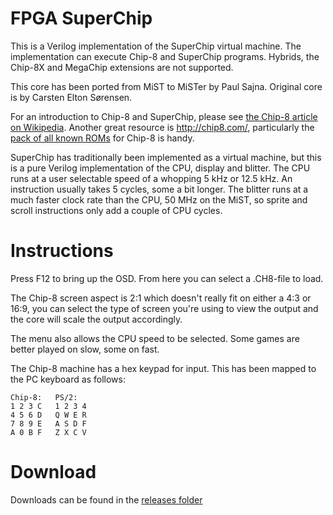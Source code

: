 # FPGA SuperChip #

This is a Verilog implementation of the SuperChip virtual machine. The implementation can execute Chip-8 and SuperChip programs. Hybrids, the Chip-8X and MegaChip extensions are not supported.

This core has been ported from MiST to MiSTer by Paul Sajna.
Original core is by Carsten Elton Sørensen.

For an introduction to Chip-8 and SuperChip, please see [the Chip-8 article on Wikipedia](https://en.wikipedia.org/wiki/CHIP-8). Another great resource is http://chip8.com/, particularly the [pack of all known ROMs](http://chip8.com/downloads/Chip-8%20Pack.zip) for Chip-8 is handy.

SuperChip has traditionally been implemented as a virtual machine, but this is a pure Verilog implementation of the CPU, display and blitter. The CPU runs at a user selectable speed of a whopping 5 kHz or 12.5 kHz. An instruction usually takes 5 cycles, some a bit longer. The blitter runs at a much faster clock rate than the CPU, 50 MHz on the MiST, so sprite and scroll instructions only add a couple of CPU cycles.

# Instructions #

Press F12 to bring up the OSD. From here you can select a .CH8-file to load.

The Chip-8 screen aspect is 2:1 which doesn't really fit on either a 4:3 or 16:9, you can select the type of screen you're using to view the output and the core will scale the output accordingly.

The menu also allows the CPU speed to be selected. Some games are better played on slow, some on fast.

The Chip-8 machine has a hex keypad for input. This has been mapped to the PC keyboard as follows:

    Chip-8:   PS/2:
    1 2 3 C   1 2 3 4
    4 5 6 D   Q W E R
    7 8 9 E   A S D F
    A 0 B F   Z X C V

# Download #

Downloads can be found in the [releases folder](https://github.com/sajattack/Chip8_MiSTer/tree/master/releases)
